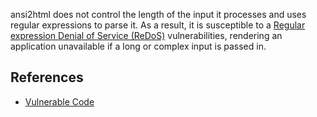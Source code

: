 ansi2html does not control the length of the input it processes and uses regular expressions to parse it. As a result, it is susceptible to a [Regular expression Denial of Service (ReDoS)](https://www.owasp.org/index.php/Regular_expression_Denial_of_Service_-_ReDoS) vulnerabilities, rendering an application unavailable if a long or complex input is passed in.
## References
-   [Vulnerable Code](https://github.com/agnoster/ansi2html/blob/master/lib/index.js#L52)